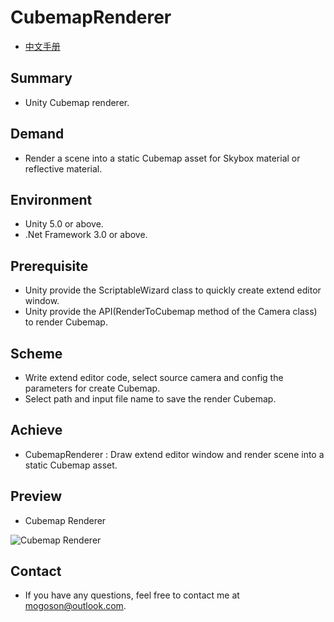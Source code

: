 ﻿# CubemapRenderer
- [中文手册](./README_ZH.md)

## Summary
- Unity Cubemap renderer.

## Demand
- Render a scene into a static Cubemap asset for Skybox material or reflective material.

## Environment
- Unity 5.0 or above.
- .Net Framework 3.0 or above.

## Prerequisite
- Unity provide the ScriptableWizard class to quickly create extend editor window.
- Unity provide the API(RenderToCubemap method of the Camera class) to render Cubemap.

## Scheme
- Write extend editor code, select source camera and config the parameters for create Cubemap.
- Select path and input file name to save the render Cubemap.

## Achieve
- CubemapRenderer : Draw extend editor window and render scene into a static Cubemap asset.

## Preview
- Cubemap Renderer

![Cubemap Renderer](./Attachments/README_Image/CubemapRenderer.gif)

## Contact
- If you have any questions, feel free to contact me at mogoson@outlook.com.